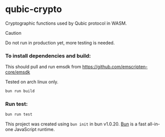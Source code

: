 # qubic-crypto
Cryptographic functions used by Qubic protocol in WASM.

> [!CAUTION]
> Do not run in production yet, more testing is needed.

### To install dependencies and build:
This should pull and run emsdk from https://github.com/emscripten-core/emsdk

Tested on arch linux only.
```bash
bun run build
```

### Run test:
```bash
bun run test
```

This project was created using `bun init` in bun v1.0.20. [Bun](https://bun.sh) is a fast all-in-one JavaScript runtime.
